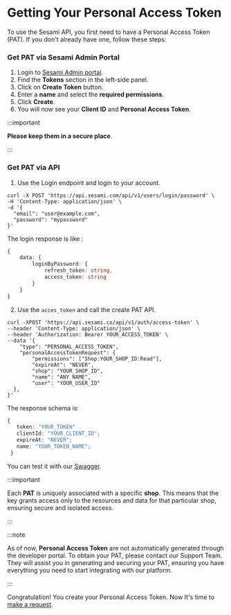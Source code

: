 # Getting Your Personal Access Token

To use the Sesami API, you first need to have a Personal Access Token (PAT). If you don't already have one, follow these steps:

### Get PAT via Sesami Admin Portal
1. Login to [Sesami Admin portal](https://admin.sesami.co/login).
2. Find the **Tokens** section in the left-side panel.
3. Click on **Create Token** button.
4. Enter a **name** and select the **required permissions**.
5. Click **Create**.
6. You will now see your **Client ID** and **Personal Access Token**.

:::important

**Please keep them in a secure place**.

:::


### Get PAT via API
1. Use the Login endpoint and login to your account.
```curl
curl -X POST 'https://api.sesami.com/api/v1/users/login/password' \
-H 'Content-Type: application/json' \
-d '{
  "email": "user@example.com",
  "password": "mypassword"
}'
```

The login response is like :
```typescript
{
    data: {
        loginByPassword: {
            refresh_token: string,
            access_token: string
        }
    }
}
```

2. Use the `acces_token` and call the create PAT API. 
```curl
curl -XPOST 'https://api.sesami.co/api/v1/auth/access-token' \
--header 'Content-Type: application/json' \
--header 'Authorization: Bearer YOUR_ACCESS_TOKEN' \
--data '{
    "type": "PERSONAL_ACCESS_TOKEN",
    "personalAccessTokenRequest": {
        "permissions": ["Shop:YOUR_SHOP_ID:Read"],
        "expireAt": "NEVER",
        "shop": "YOUR_SHOP_ID",
        "name": "ANY NAME",
        "user": "YOUR_USER_ID"
  },
}'
```
The response schema is:
```typescript
{
   token: "YOUR_TOKEN"
   clientId: "YOUR_CLIENT_ID";
   expireAt: "NEVER";
   name: "YOUR_TOKEN_NAME";
 }
```

You can test it with our [Swagger](https://api.sesami.co/swagger).

:::important

Each **PAT** is uniquely associated with a specific **shop**. This means that the key grants access only to the resources and data for that particular shop, ensuring secure and isolated access.

:::


:::note

As of now, **Personal Access Token** are not automatically generated through the developer portal. To obtain your PAT, please contact our Support Team. They will assist you in generating and securing your PAT, ensuring you have everything you need to start integrating with our platform.

:::

Congratulation! You create your Personal Access Token. Now It's time to [make a request](make-request.md).




